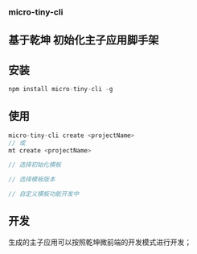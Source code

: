 ### micro-tiny-cli

## 基于乾坤 初始化主子应用脚手架


## 安装

```js
npm install micro-tiny-cli -g
```

## 使用

```js
micro-tiny-cli create <projectName>
// 或
mt create <projectName>

// 选择初始化模板

// 选择模板版本

// 自定义模板功能开发中
```

## 开发
生成的主子应用可以按照乾坤微前端的开发模式进行开发；
